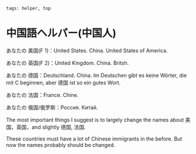 ```
tags: helper, top
```


# 中国語ヘルパー(中国人)


あなたの 美国(F 1)：United States. China. United States of America.

あなたの 英国(F 2)：United Kingdom. China. Britsh.

あなたの 德国：Deutschland. China. Im Deutschen gibt es keine Wörter, die mit C beginnen, aber 德国 ist so ein gutes Wort.

あなたの 法国：France. Chine.

あなたの 俄国/俄罗斯：Россия. Китай.


The most important things I suggest is to largely change the names about 美国，英国，and slightly 德国, 法国. 

These countries must have a lot of Chinese immigrants in the before. But now the names probably should be changed.